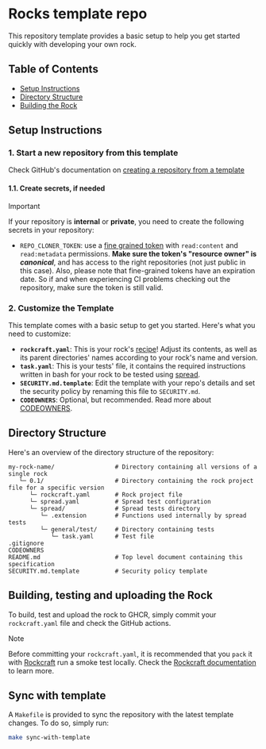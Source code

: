 # Rocks template repo

This repository template provides a basic setup to help you get started quickly with developing your own rock.

## Table of Contents

- [Setup Instructions](#setup-instructions)
- [Directory Structure](#directory-structure)
- [Building the Rock](#building-the-rock)

## Setup Instructions

### 1. Start a new repository from this template

Check GitHub's documentation on [creating a repository from a template](https://docs.github.com/en/repositories/creating-and-managing-repositories/creating-a-repository-from-a-template)

#### 1.1. Create secrets, if needed

> [!IMPORTANT]
> If your repository is **internal** or **private**, you need to create the
> following secrets in your repository:
>
> - `REPO_CLONER_TOKEN`: use a [fine grained token](https://docs.github.com/en/authentication/keeping-your-account-and-data-secure/managing-your-personal-access-tokens#creating-a-fine-grained-personal-access-token) with `read:content` and
> `read:metadata` permissions. **Make sure the token's "resource owner" is _canonical_**, and has access to the right repositories (not just public in this case).
> Also, please note that fine-grained tokens have an expiration date. So if and when experiencing CI problems checking out the repository, make sure the token is still valid.

### 2. Customize the Template

This template comes with a basic setup to get you started. Here's what you need to customize:

- **`rockcraft.yaml`**: This is your rock's [recipe](https://documentation.ubuntu.com/rockcraft/en/stable/reference/rockcraft.yaml/)! Adjust its contents, as well as its parent directories' names according to your rock's name and version.
- **`task.yaml`**: This is your tests' file, it contains the required instructions written in bash for your rock to be tested using [spread](https://github.com/canonical/spread).
- **`SECURITY.md.template`**: Edit the template with your repo's details and set the security policy by renaming this file to `SECURITY.md`.
- **`CODEOWNERS`**: Optional, but recommended. Read more about [CODEOWNERS](https://docs.github.com/en/repositories/managing-your-repositorys-settings-and-features/customizing-your-repository/about-code-owners).

## Directory Structure

Here's an overview of the directory structure of the repository:

```
my-rock-name/                 # Directory containing all versions of a single rock
   └─ 0.1/                    # Directory containing the rock project file for a specific version
      └─ rockcraft.yaml       # Rock project file
      └─ spread.yaml          # Spread test configuration
      └─ spread/              # Spread tests directory
         └─ .extension        # Functions used internally by spread tests
         └─ general/test/     # Directory containing tests
            └─ task.yaml      # Test file
.gitignore
CODEOWNERS                    
README.md                     # Top level document containing this specification
SECURITY.md.template          # Security policy template
```

## Building, testing and uploading the Rock

To build, test and upload the rock to GHCR, simply commit your `rockcraft.yaml`
file and check the GitHub actions.

> [!NOTE]
> Before committing your `rockcraft.yaml`, it is recommended that you `pack` it
> with [Rockcraft](https://snapcraft.io/rockcraft) run a smoke test locally.
> Check the [Rockcraft documentation](https://documentation.ubuntu.com/rockcraft) to learn more.

## Sync with template

A `Makefile` is provided to sync the repository with the latest template changes. To do so, simply run:

```bash
make sync-with-template
```
